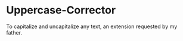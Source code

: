 # Uppercase-Corrector
To capitalize and uncapitalize any text, 
an extension requested by my father.
